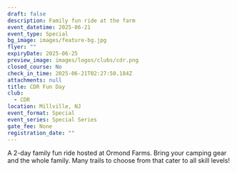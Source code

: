 ```yaml
---
draft: false
description: Family fun ride at the farm
event_datetime: 2025-06-21
event_type: Special
bg_image: images/feature-bg.jpg
flyer: ""
expiryDate: 2025-06-25
preview_image: images/logos/clubs/cdr.png
closed_course: No
check_in_time: 2025-06-21T02:27:50.184Z
attachments: null
title: CDR Fun Day
club:
  - CDR
location: Millville, NJ
event_format: Special
event_series: Special Series
gate_fee: None
registration_date: ""
---
```


A 2-day family fun ride hosted at Ormond Farms. Bring your camping gear and the whole family. Many trails to choose from that cater to all skill levels!
